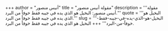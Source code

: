 +++
author = "أنيس منصور"
title = "مقولة أنيس منصور"
description = '''مقولة أنيس منصور: البخيل هو الذي يده في جيبه فقط خوفاً من البرد.'''
quote = '''البخيل هو الذي يده في جيبه فقط خوفاً من البرد.'''
slug = '''البخيل-هو-الذي-يده-في-جيبه-فقط-خوفاً-من-البرد'''
+++
البخيل هو الذي يده في جيبه فقط خوفاً من البرد.
